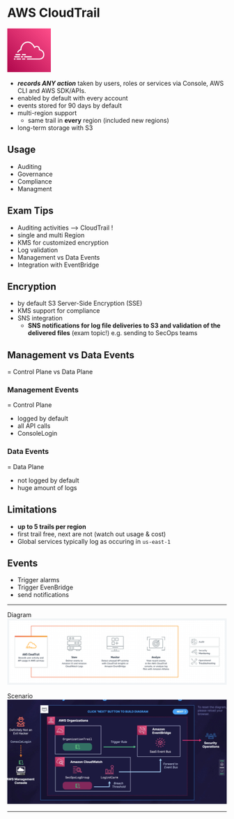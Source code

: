 # AWS CloudTrail
<img src="../../images/CloudTrail.png" alt="CloudTrail" style="height: 100px; width:100px;"/>  

- ***records ANY action*** taken by users, roles or services via Console, AWS CLI and AWS SDK/APIs.
- enabled by default with every account
- events stored for 90 days by default
- multi-region support
  - same trail in **every** region (included new regions) 
- long-term storage with S3

## Usage
- Auditing
- Governance
- Compliance
- Managment
  

## Exam Tips
- Auditing activities --> CloudTrail !
- single and multi Region
- KMS for customized encryption
- Log validation
- Management vs Data Events  
- Integration with EventBridge
  

## Encryption
- by default S3 Server-Side Encryption (SSE) 
- KMS support for compliance
- SNS integration
  - **SNS notifications for log file deliveries to S3 and validation of the delivered files** (exam topic!) e.g. sending to SecOps teams
  

## Management vs Data Events  
= Control Plane vs Data Plane

### Management Events 
= Control Plane  

- logged by default
- all API calls
- ConsoleLogin

### Data Events
= Data Plane  

- not logged by default
- huge amount of logs
  
## Limitations
- **up to 5 trails per region**
- first trail free, next are not (watch out usage & cost)
- Global services typically log as occuring in `us-east-1`

## Events
- Trigger alarms
- Trigger EvenBridge
- send notifications

---  

Diagram
![CloudTrail Diagram](../../images/CloudTrailDiagram.png)

Scenario
![Scenario](../../images/CloudTrailScenario.jpg)

---  

